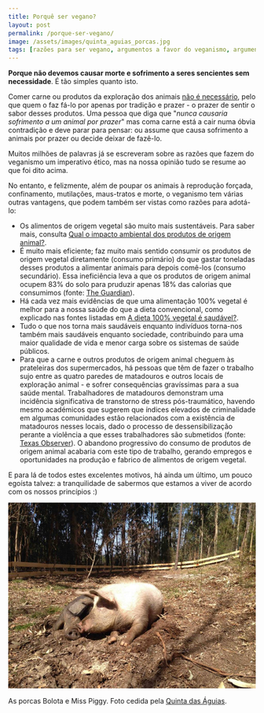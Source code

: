```yaml
---
title: Porquê ser vegano?
layout: post
permalink: /porque-ser-vegano/
image: /assets/images/quinta_aguias_porcas.jpg
tags: [razões para ser vegano, argumentos a favor do veganismo, argumentos pró-veganismo, motivos para ser vegano, benefícios do veganismo]
---
```

**Porque não devemos causar morte e sofrimento a seres sencientes sem necessidade**. É tão simples quanto isto.

Comer carne ou produtos da exploração dos animais [não é necessário](/a-dieta-100-vegetal-e-saudavel/), pelo que quem o faz fá-lo por apenas por tradição e prazer - o prazer de sentir o sabor desses produtos. Uma pessoa que diga que "*nunca causaria sofrimento a um animal por prazer*" mas coma carne está a cair numa óbvia contradição e deve parar para pensar: ou assume que causa sofrimento a animais por prazer ou decide deixar de fazê-lo.

Muitos milhões de palavras já se escreveram sobre as razões que fazem do veganismo um imperativo ético, mas na nossa opinião tudo se resume ao que foi dito acima.

No entanto, e felizmente, além de poupar os animais à reprodução forçada, confinamento, mutilações, maus-tratos e morte, o veganismo tem várias outras vantagens, que podem também ser vistas como razões para adotá-lo:
* Os alimentos de origem vegetal são muito mais sustentáveis. Para saber mais, consulta [Qual o impacto ambiental dos produtos de origem animal?](/qual-o-impacto-ambiental-dos-produtos-de-origem-animal/).
* É muito mais eficiente; faz muito mais sentido consumir os produtos de origem vegetal diretamente (consumo primário) do que gastar toneladas desses produtos a alimentar animais para depois comê-los (consumo secundário). Essa ineficiência leva a que os produtos de origem animal ocupem 83% do solo para pruduzir apenas 18% das calorias que consumimos (fonte: [The Guardian](https://www.theguardian.com/environment/2018/may/31/avoiding-meat-and-dairy-is-single-biggest-way-to-reduce-your-impact-on-earth)).
* Há cada vez mais evidências de que uma alimentação 100% vegetal é melhor para a nossa saúde do que a dieta convencional, como explicado nas fontes listadas em [A dieta 100% vegetal é saudável?](/a-dieta-100-vegetal-e-saudavel/).
* Tudo o que nos torna mais saudáveis enquanto indivíduos torna-nos também mais saudáveis enquanto sociedade, contribuindo para uma maior qualidade de vida e menor carga sobre os sistemas de saúde públicos.
* Para que a carne e outros produtos de origem animal cheguem às prateleiras dos supermercados, há pessoas que têm de fazer o trabalho sujo entre as quatro paredes de matadouros e outros locais de exploração animal - e sofrer consequências gravíssimas para a sua saúde mental. Trabalhadores de matadouros demonstram uma incidência significativa de transtorno de stress pós-traumático, havendo mesmo académicos que sugerem que índices elevados de criminalidade em algumas comunidades estão relacionados com a existência de matadouros nesses locais, dado o processo de dessensibilização perante a violência a que esses trabalhadores são submetidos (fonte: [Texas Observer](https://www.texasobserver.org/ptsd-in-the-slaughterhouse/)). O abandono progressivo do consumo de produtos de origem animal acabaria com este tipo de trabalho, gerando empregos e oportunidades na produção e fabrico de alimentos de origem vegetal.

E para lá de todos estes excelentes motivos, há ainda um último, um pouco egoísta talvez: a tranquilidade de sabermos que estamos a viver de acordo com os nossos princípios :)

![[Foto das porcas Bolota e Miss Piggy na Quinta das Águias]](/assets/images/quinta_aguias_porcas.jpg "As porcas Bolota e Miss Piggy na Quinta das Águias")

<div class="img-caption">As porcas Bolota e Miss Piggy. Foto cedida pela <a href="https://www.facebook.com/FreedomFarmIsrael/photos/1289742411203944">Quinta das Águias</a>.</div>
